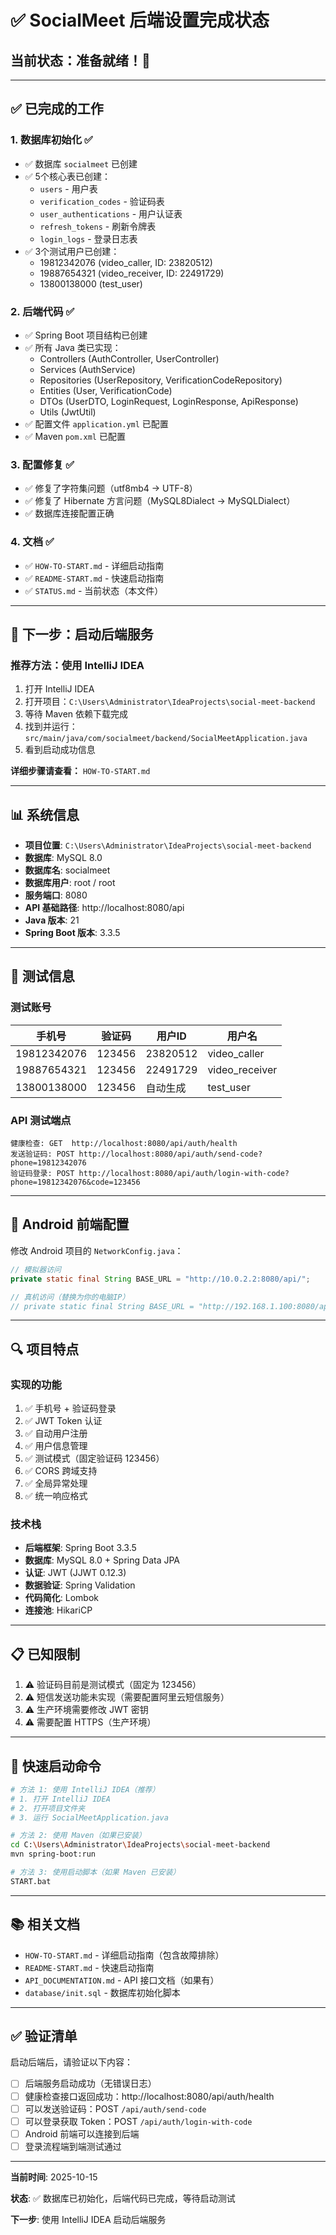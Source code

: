 # ✅ SocialMeet 后端设置完成状态

## 当前状态：准备就绪！🎉

---

## ✅ 已完成的工作

### 1. 数据库初始化 ✅
- ✅ 数据库 `socialmeet` 已创建
- ✅ 5个核心表已创建：
  - `users` - 用户表
  - `verification_codes` - 验证码表
  - `user_authentications` - 用户认证表
  - `refresh_tokens` - 刷新令牌表
  - `login_logs` - 登录日志表
- ✅ 3个测试用户已创建：
  - 19812342076 (video_caller, ID: 23820512)
  - 19887654321 (video_receiver, ID: 22491729)
  - 13800138000 (test_user)

### 2. 后端代码 ✅
- ✅ Spring Boot 项目结构已创建
- ✅ 所有 Java 类已实现：
  - Controllers (AuthController, UserController)
  - Services (AuthService)
  - Repositories (UserRepository, VerificationCodeRepository)
  - Entities (User, VerificationCode)
  - DTOs (UserDTO, LoginRequest, LoginResponse, ApiResponse)
  - Utils (JwtUtil)
- ✅ 配置文件 `application.yml` 已配置
- ✅ Maven `pom.xml` 已配置

### 3. 配置修复 ✅
- ✅ 修复了字符集问题（utf8mb4 → UTF-8）
- ✅ 修复了 Hibernate 方言问题（MySQL8Dialect → MySQLDialect）
- ✅ 数据库连接配置正确

### 4. 文档 ✅
- ✅ `HOW-TO-START.md` - 详细启动指南
- ✅ `README-START.md` - 快速启动指南
- ✅ `STATUS.md` - 当前状态（本文件）

---

## 🎯 下一步：启动后端服务

### 推荐方法：使用 IntelliJ IDEA

1. 打开 IntelliJ IDEA
2. 打开项目：`C:\Users\Administrator\IdeaProjects\social-meet-backend`
3. 等待 Maven 依赖下载完成
4. 找到并运行：`src/main/java/com/socialmeet/backend/SocialMeetApplication.java`
5. 看到启动成功信息

**详细步骤请查看：** `HOW-TO-START.md`

---

## 📊 系统信息

- **项目位置**: `C:\Users\Administrator\IdeaProjects\social-meet-backend`
- **数据库**: MySQL 8.0
- **数据库名**: socialmeet
- **数据库用户**: root / root
- **服务端口**: 8080
- **API 基础路径**: http://localhost:8080/api
- **Java 版本**: 21
- **Spring Boot 版本**: 3.3.5

---

## 🧪 测试信息

### 测试账号
| 手机号 | 验证码 | 用户ID | 用户名 |
|--------|--------|--------|--------|
| 19812342076 | 123456 | 23820512 | video_caller |
| 19887654321 | 123456 | 22491729 | video_receiver |
| 13800138000 | 123456 | 自动生成 | test_user |

### API 测试端点
```
健康检查: GET  http://localhost:8080/api/auth/health
发送验证码: POST http://localhost:8080/api/auth/send-code?phone=19812342076
验证码登录: POST http://localhost:8080/api/auth/login-with-code?phone=19812342076&code=123456
```

---

## 📱 Android 前端配置

修改 Android 项目的 `NetworkConfig.java`：

```java
// 模拟器访问
private static final String BASE_URL = "http://10.0.2.2:8080/api/";

// 真机访问（替换为你的电脑IP）
// private static final String BASE_URL = "http://192.168.1.100:8080/api/";
```

---

## 🔍 项目特点

### 实现的功能
1. ✅ 手机号 + 验证码登录
2. ✅ JWT Token 认证
3. ✅ 自动用户注册
4. ✅ 用户信息管理
5. ✅ 测试模式（固定验证码 123456）
6. ✅ CORS 跨域支持
7. ✅ 全局异常处理
8. ✅ 统一响应格式

### 技术栈
- **后端框架**: Spring Boot 3.3.5
- **数据库**: MySQL 8.0 + Spring Data JPA
- **认证**: JWT (JJWT 0.12.3)
- **数据验证**: Spring Validation
- **代码简化**: Lombok
- **连接池**: HikariCP

---

## 📋 已知限制

1. ⚠️ 验证码目前是测试模式（固定为 123456）
2. ⚠️ 短信发送功能未实现（需要配置阿里云短信服务）
3. ⚠️ 生产环境需要修改 JWT 密钥
4. ⚠️ 需要配置 HTTPS（生产环境）

---

## 🚀 快速启动命令

```bash
# 方法 1: 使用 IntelliJ IDEA（推荐）
# 1. 打开 IntelliJ IDEA
# 2. 打开项目文件夹
# 3. 运行 SocialMeetApplication.java

# 方法 2: 使用 Maven（如果已安装）
cd C:\Users\Administrator\IdeaProjects\social-meet-backend
mvn spring-boot:run

# 方法 3: 使用启动脚本（如果 Maven 已安装）
START.bat
```

---

## 📚 相关文档

- `HOW-TO-START.md` - 详细启动指南（包含故障排除）
- `README-START.md` - 快速启动指南
- `API_DOCUMENTATION.md` - API 接口文档（如果有）
- `database/init.sql` - 数据库初始化脚本

---

## ✅ 验证清单

启动后端后，请验证以下内容：

- [ ] 后端服务启动成功（无错误日志）
- [ ] 健康检查接口返回成功：http://localhost:8080/api/auth/health
- [ ] 可以发送验证码：POST `/api/auth/send-code`
- [ ] 可以登录获取 Token：POST `/api/auth/login-with-code`
- [ ] Android 前端可以连接到后端
- [ ] 登录流程端到端测试通过

---

**当前时间**: 2025-10-15

**状态**: ✅ 数据库已初始化，后端代码已完成，等待启动测试

**下一步**: 使用 IntelliJ IDEA 启动后端服务

